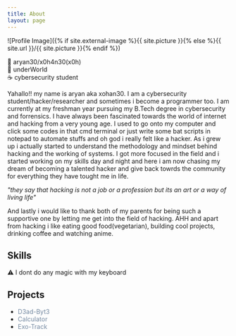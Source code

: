 ```yaml
---
title: About
layout: page
---
```

![Profile Image]({% if site.external-image %}{{ site.picture }}{% else %}{{ site.url }}/{{ site.picture }}{% endif %})

👾 aryan30/x0h4n30(x0h)<br>
📍 underWorld <br>
☕️ cybersecurity student<br>

<p>Yahallo!! my name is aryan aka xohan30. I am a cybersecurity student/hacker/researcher
and sometimes i become a programmer too. I am currently at my freshman year pursuing my B.Tech degree in
cybersecurity and forrensics. I have always been fascinated towards the world of internet and hacking
from a very young age. I used to go onto my computer and click some codes in that cmd terminal or just write some
bat scripts in notepad to automate stuffs and oh god i really felt like a hacker. As i grew up i actually started 
to understand the methodology and mindset behind hacking and the working of systems. I got more focused in the field and i started
working on my skills day and night and here i am now chasing my dream of becoming a talented hacker and give back towrds the community 
for everything they have tought me in life.</p>

_"they say that hacking is not a job or a profession but its an art or a way of living life"_

<p>And lastly i would like to thank both of my parents for being such a supportive one by letting me get into the field of hacking.
AHH and apart from hacking i like eating good food(vegetarian), building cool projects, drinking coffee and watching anime.
</p>

<h2>Skills</h2>

<p>⚠️ I dont do any magic with my keyboard</p>

<h2>Projects</h2>

<ul>
	<li><a href="https://github.com/xohan30/D3ad-Byt3" style="color:#758AA2;text-decoration:none;">D3ad-Byt3</a></li>
	<li><a href="https://github.com/xohan30/Calculator" style="color:#758AA2;text-decoration:none;">Calculator</a></li>
	<li><a href="https://github.com/xohan30/Exo-Track" style="color:#758AA2;text-decoration:none;">Exo-Track</a></li>
</ul>
